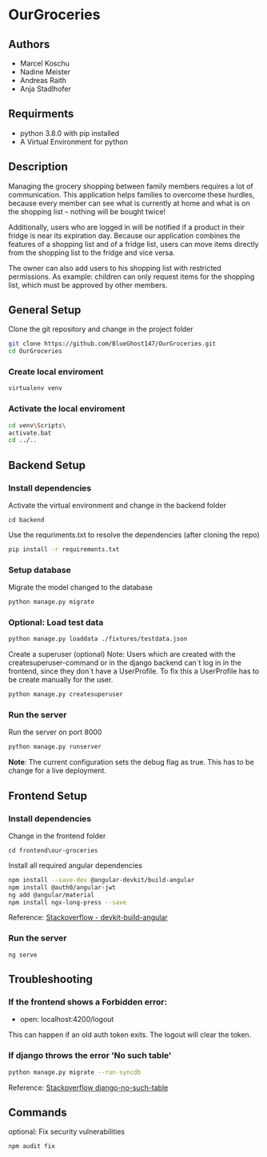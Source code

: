 # OurGroceries

## Authors
* Marcel Koschu
* Nadine Meister
* Andreas Raith
* Anja Stadlhofer

## Requirments
* python 3.8.0 with pip installed
* A Virtual Environment for python

## Description
Managing the grocery shopping between family members requires a lot of communication. This application helps families to overcome these hurdles, because every member can see what is currently at home and what is on the shopping list – nothing will be bought twice! 

Additionally, users who are logged in will be notified if a product in their fridge is near its expiration day. 
Because our application combines the features of a shopping list and of a fridge list, users can move items directly from the shopping list to the fridge and vice versa.


The owner can also add users to his shopping list with restricted permissions. As example: children can only request items for the shopping list, which must be approved by other members.


## General Setup

Clone the git repository and change in the project folder
````bash
git clone https://github.com/BlueGhost147/OurGroceries.git
cd OurGroceries
````

### Create local enviroment
````bash
virtualenv venv
````
### Activate the local enviroment
````bash
cd venv\Scripts\
activate.bat
cd ../..
````

## Backend Setup

### Install dependencies
Activate the virtual environment and change in the backend folder
````
cd backend
````

Use the requriments.txt to resolve the dependencies (after cloning the repo)
````bash
pip install -r requirements.txt
````

### Setup database

Migrate the model changed to the database
````bash
python manage.py migrate
````

### Optional: Load test data
````bash
python manage.py loaddata ./fixtures/testdata.json
````

Create a superuser (optional)
Note: Users which are created with the createsuperuser-command or in the django backend can´t log in in the frontend, since they don´t have a UserProfile. To fix this a UserProfile has to be create manually for the user.
````bash
python manage.py createsuperuser
````

### Run the server

Run the server on port 8000

````bash
python manage.py runserver
````

**Note**: The current configuration sets the debug flag as true. This has to be change for a live deployment.

## Frontend Setup

### Install dependencies
Change in the frontend folder
````
cd frontend\our-groceries
````

Install all required angular dependencies
````bash
npm install --save-dev @angular-devkit/build-angular
npm install @auth0/angular-jwt
ng add @angular/material
npm install ngx-long-press --save
````

Reference: [Stackoverflow - devkit-build-angular](https://stackoverflow.com/questions/50333003/could-not-find-module-angular-devkit-build-angular)


### Run the server
````
ng serve
````

## Troubleshooting

### If the frontend shows a Forbidden error:

* open: localhost:4200/logout

This can happen if an old auth token exits. The logout will clear the token.


### If django throws the error 'No such table' 

````bash
python manage.py migrate --run-syncdb
````

Reference: [Stackoverflow django-no-such-table](https://stackoverflow.com/questions/12784835/django-no-such-table)


## Commands


optional: Fix security vulnerabilities
````bash
npm audit fix
````
